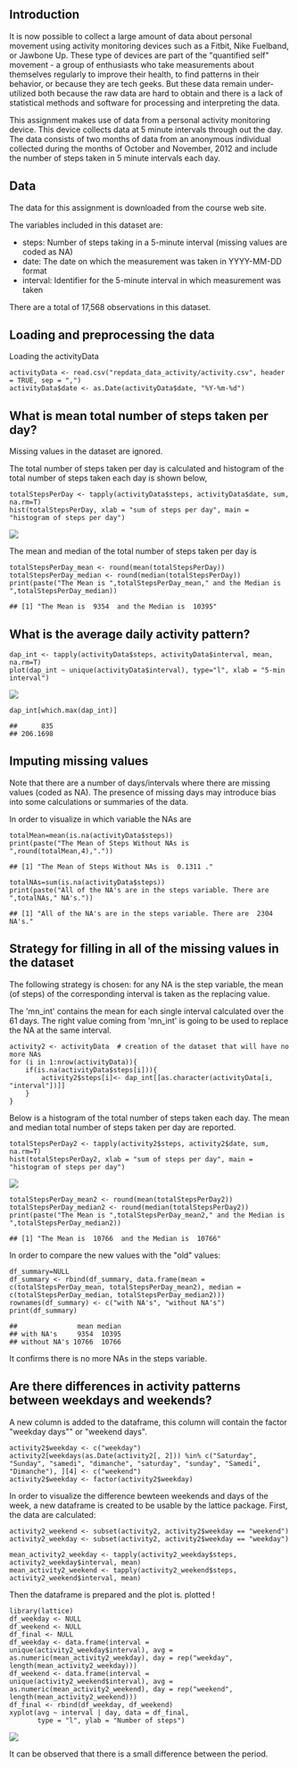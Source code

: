 Introduction
------------

It is now possible to collect a large amount of data about personal
movement using activity monitoring devices such as a Fitbit, Nike
Fuelband, or Jawbone Up. These type of devices are part of the
"quantified self" movement - a group of enthusiasts who take
measurements about themselves regularly to improve their health, to find
patterns in their behavior, or because they are tech geeks. But these
data remain under-utilized both because the raw data are hard to obtain
and there is a lack of statistical methods and software for processing
and interpreting the data.

This assignment makes use of data from a personal activity monitoring
device. This device collects data at 5 minute intervals through out the
day. The data consists of two months of data from an anonymous
individual collected during the months of October and November, 2012 and
include the number of steps taken in 5 minute intervals each day.

Data
----

The data for this assignment is downloaded from the course web site.

The variables included in this dataset are:

-   steps: Number of steps taking in a 5-minute interval (missing values
    are coded as NA)
-   date: The date on which the measurement was taken in YYYY-MM-DD
    format
-   interval: Identifier for the 5-minute interval in which measurement
    was taken

There are a total of 17,568 observations in this dataset.

Loading and preprocessing the data
----------------------------------

Loading the activityData

    activityData <- read.csv("repdata_data_activity/activity.csv", header = TRUE, sep = ",")
    activityData$date <- as.Date(activityData$date, "%Y-%m-%d")

What is mean total number of steps taken per day?
-------------------------------------------------

Missing values in the dataset are ignored.

The total number of steps taken per day is calculated and histogram of
the total number of steps taken each day is shown below,

    totalStepsPerDay <- tapply(activityData$steps, activityData$date, sum, na.rm=T)
    hist(totalStepsPerDay, xlab = "sum of steps per day", main = "histogram of steps per day")

![](PA1_template_files/figure-markdown_strict/totalSteps%20&%20Hist-1.png)

The mean and median of the total number of steps taken per day is

    totalStepsPerDay_mean <- round(mean(totalStepsPerDay))
    totalStepsPerDay_median <- round(median(totalStepsPerDay))
    print(paste("The Mean is ",totalStepsPerDay_mean," and the Median is ",totalStepsPerDay_median))

    ## [1] "The Mean is  9354  and the Median is  10395"

What is the average daily activity pattern?
-------------------------------------------

    dap_int <- tapply(activityData$steps, activityData$interval, mean, na.rm=T)
    plot(dap_int ~ unique(activityData$interval), type="l", xlab = "5-min interval")

![](PA1_template_files/figure-markdown_strict/average%20daily%20activity-1.png)

    dap_int[which.max(dap_int)]

    ##      835 
    ## 206.1698

Imputing missing values
-----------------------

Note that there are a number of days/intervals where there are missing
values (coded as NA). The presence of missing days may introduce bias
into some calculations or summaries of the data.

In order to visualize in which variable the NAs are

    totalMean=mean(is.na(activityData$steps))
    print(paste("The Mean of Steps Without NAs is ",round(totalMean,4),"."))

    ## [1] "The Mean of Steps Without NAs is  0.1311 ."

    totalNAs=sum(is.na(activityData$steps))
    print(paste("All of the NA's are in the steps variable. There are ",totalNAs," NA's."))

    ## [1] "All of the NA's are in the steps variable. There are  2304  NA's."

Strategy for filling in all of the missing values in the dataset
----------------------------------------------------------------

The following strategy is chosen: for any NA is the step variable, the
mean (of steps) of the corresponding interval is taken as the replacing
value.

The 'mn\_int' contains the mean for each single interval calculated over
the 61 days. The right value coming from 'mn\_int' is going to be used
to replace the NA at the same interval.

    activity2 <- activityData  # creation of the dataset that will have no more NAs
    for (i in 1:nrow(activityData)){
        if(is.na(activityData$steps[i])){
            activity2$steps[i]<- dap_int[[as.character(activityData[i, "interval"])]]
        }
    }

Below is a histogram of the total number of steps taken each day. The
mean and median total number of steps taken per day are reported.

    totalStepsPerDay2 <- tapply(activity2$steps, activity2$date, sum, na.rm=T)
    hist(totalStepsPerDay2, xlab = "sum of steps per day", main = "histogram of steps per day")

![](PA1_template_files/figure-markdown_strict/unnamed-chunk-4-1.png)

    totalStepsPerDay_mean2 <- round(mean(totalStepsPerDay2))
    totalStepsPerDay_median2 <- round(median(totalStepsPerDay2))
    print(paste("The Mean is ",totalStepsPerDay_mean2," and the Median is ",totalStepsPerDay_median2))

    ## [1] "The Mean is  10766  and the Median is  10766"

In order to compare the new values with the "old" values:

    df_summary=NULL
    df_summary <- rbind(df_summary, data.frame(mean = c(totalStepsPerDay_mean, totalStepsPerDay_mean2), median = c(totalStepsPerDay_median, totalStepsPerDay_median2)))
    rownames(df_summary) <- c("with NA's", "without NA's")
    print(df_summary)

    ##               mean median
    ## with NA's     9354  10395
    ## without NA's 10766  10766

It confirms there is no more NAs in the steps variable.

Are there differences in activity patterns between weekdays and weekends?
-------------------------------------------------------------------------

A new column is added to the dataframe, this column will contain the
factor "weekday days"" or "weekend days".

    activity2$weekday <- c("weekday")
    activity2[weekdays(as.Date(activity2[, 2])) %in% c("Saturday", "Sunday", "samedi", "dimanche", "saturday", "sunday", "Samedi", "Dimanche"), ][4] <- c("weekend")
    activity2$weekday <- factor(activity2$weekday)

In order to visualize the difference bewteen weekends and days of the
week, a new dataframe is created to be usable by the lattice package.
First, the data are calculated:

    activity2_weekend <- subset(activity2, activity2$weekday == "weekend")
    activity2_weekday <- subset(activity2, activity2$weekday == "weekday")

    mean_activity2_weekday <- tapply(activity2_weekday$steps, activity2_weekday$interval, mean)
    mean_activity2_weekend <- tapply(activity2_weekend$steps, activity2_weekend$interval, mean)

Then the dataframe is prepared and the plot is. plotted !

    library(lattice)
    df_weekday <- NULL
    df_weekend <- NULL
    df_final <- NULL
    df_weekday <- data.frame(interval = unique(activity2_weekday$interval), avg = as.numeric(mean_activity2_weekday), day = rep("weekday", length(mean_activity2_weekday)))
    df_weekend <- data.frame(interval = unique(activity2_weekend$interval), avg = as.numeric(mean_activity2_weekend), day = rep("weekend", length(mean_activity2_weekend)))
    df_final <- rbind(df_weekday, df_weekend)
    xyplot(avg ~ interval | day, data = df_final,
           type = "l", ylab = "Number of steps")

![](PA1_template_files/figure-markdown_strict/unnamed-chunk-9-1.png)

It can be observed that there is a small difference between the period.

